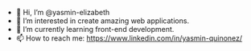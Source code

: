 - 👋 Hi, I’m @yasmin-elizabeth
- 👀 I’m interested in create amazing web applications.
- 🌱 I’m currently learning front-end development.
- 📫 How to reach me:
  https://www.linkedin.com/in/yasmin-quinonez/


<!---
yasmin-elizabeth/yasmin-elizabeth is a ✨ special ✨ repository because its `README.md` (this file) appears on your GitHub profile.
You can click the Preview link to take a look at your changes.
--->
